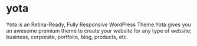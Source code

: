 # yota
Yota is an Retina-Ready, Fully Responsive WordPress Theme.Yota gives you an awesome premium theme to create your website for any type of website; business, corporate, portfolio, blog, products, etc.

